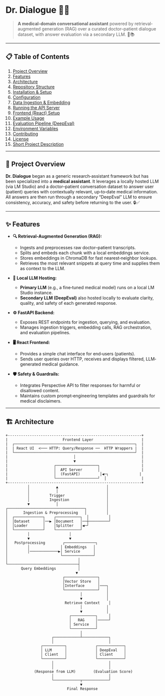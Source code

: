 # Dr. Dialogue 🤖🏥

> **A medical‐domain conversational assistant** powered by retrieval‐augmented generation (RAG) over a curated doctor–patient dialogue dataset, with answer evaluation via a secondary LLM. 💬📚

---

## 📋 Table of Contents

1. [Project Overview](#project-overview)  
2. [Features](#features)  
3. [Architecture](#architecture)  
4. [Repository Structure](#repository-structure)  
5. [Installation & Setup](#installation--setup)  
6. [Configuration](#configuration)  
7. [Data Ingestion & Embedding](#data-ingestion--embedding)  
8. [Running the API Server](#running-the-api-server)  
9. [Frontend (React) Setup](#frontend-react-setup)  
10. [Example Usage](#example-usage)  
11. [Evaluation Pipeline (DeepEval)](#evaluation-pipeline-deepeval)  
12. [Environment Variables](#environment-variables)  
13. [Contributing](#contributing)  
14. [License](#license)  
15. [Short Project Description](#short-project-description)  

---

## 🧐 Project Overview

**Dr. Dialogue** began as a generic research‐assistant framework but has been specialized into a **medical assistant**. It leverages a locally hosted LLM (via LM Studio) and a doctor–patient conversation dataset to answer user (patient) queries with contextually relevant, up‐to‐date medical information. All answers are then run through a secondary “DeepEval” LLM to ensure consistency, accuracy, and safety before returning to the user. 🔒✅

---

## ✨ Features

- **🔍 Retrieval‐Augmented Generation (RAG):**  
  - Ingests and preprocesses raw doctor–patient transcripts.  
  - Splits and embeds each chunk with a local embeddings service.  
  - Stores embeddings in ChromaDB for fast nearest‐neighbor lookups.  
  - Retrieves the most relevant snippets at query time and supplies them as context to the LLM.

- **🏥 Local LLM Hosting:**  
  - **Primary LLM** (e.g., a fine‐tuned medical model) runs on a local LM Studio instance.  
  - **Secondary LLM (DeepEval)** also hosted locally to evaluate clarity, quality, and safety of each generated response.

- **⚙️ FastAPI Backend:**  
  - Exposes REST endpoints for ingestion, querying, and evaluation.  
  - Manages ingestion triggers, embedding calls, RAG orchestration, and evaluation pipelines.

- **🖥️ React Frontend:**  
  - Provides a simple chat interface for end‐users (patients).  
  - Sends user queries over HTTP, receives and displays filtered, LLM‐generated medical guidance.

- **🛡️ Safety & Guardrails:**  
  - Integrates Perspective API to filter responses for harmful or disallowed content.  
  - Maintains custom prompt‐engineering templates and guardrails for medical disclaimers.

---

## 🏗️ Architecture

```text
+-------------------------------------------------------------+
|                         Frontend Layer                      |
|  ┌───────────────────────────────────────────────────────┐  |
|  | React UI  <─── HTTP: Query/Response ──  HTTP Wrappers |  |
|  └───────────────────────────────────────────────────────┘  |
|                              │                              |
|                              ▼                              |
|                     ┌───────────────────┐                   |
|                     │  API Server       │                   |
|                     │  (FastAPI)         │◀─┐              |
|                     └───────────────────┘  │                |
+-------------------------------------------------------------+
          │            ▲                      │
          │            │                      │
          │         Trigger                   │
          │         Ingestion                 │
          ▼            │                      │
┌───────────────────────────────────┐         │
│       Ingestion & Preprocessing   │         │
│  ┌─────────────┐    ┌───────────┐  │         │
│  │Dataset      │──▶ │Document   │──┼─────────┘
│  │Loader       │    │Splitter   │◀─┘
│  └─────────────┘    └───────────┘
│         │                  │
│         ▼                  ▼
│   Postprocessing        ┌──────────────┐
│         │              │ Embeddings   │
│         │─────────────▶│ Service      │
│                        └──────────────┘
│                                │
└────────────────────────────────┤
       Query Embeddings          │
                                ▼
                          ┌───────────────┐
                          │Vector Store   │
                          │Interface      │───┐
                          └───────────────┘   │
                                  │           │
                                  ▼           │
                           Retrieve Context    │
                                  │           │
                                  ▼           │
                             ┌───────────┐     │
                             │   RAG     │─────┘
                             │ Service   │
                             └───────────┘
                                  │
                     ┌────────────┴────────────┐
                     │                         │
                ┌──────────┐             ┌────────────┐
                │ LLM      │             │ DeepEval   │
                │ Client   │             │ Client     │
                └──────────┘             └────────────┘
                     │                         │
                     │                         │
             (Response from LLM)        (Evaluation Score)
                     │                         │
                     └────────────┬────────────┘
                                  ▼
                            Final Response
